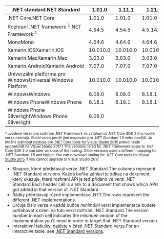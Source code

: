 | <span data-ttu-id="3e407-101">.NET standard</span><span class="sxs-lookup"><span data-stu-id="3e407-101">.NET Standard</span></span>              | <span data-ttu-id="3e407-102">[1.0]</span><span class="sxs-lookup"><span data-stu-id="3e407-102">[1.0]</span></span> | <span data-ttu-id="3e407-103">[1.1]</span><span class="sxs-lookup"><span data-stu-id="3e407-103">[1.1]</span></span>  | <span data-ttu-id="3e407-104">[1.2]</span><span class="sxs-lookup"><span data-stu-id="3e407-104">[1.2]</span></span> | <span data-ttu-id="3e407-105">[1.3]</span><span class="sxs-lookup"><span data-stu-id="3e407-105">[1.3]</span></span> | <span data-ttu-id="3e407-106">[1.4]</span><span class="sxs-lookup"><span data-stu-id="3e407-106">[1.4]</span></span> | <span data-ttu-id="3e407-107">[1.5]</span><span class="sxs-lookup"><span data-stu-id="3e407-107">[1.5]</span></span>      | <span data-ttu-id="3e407-108">[1.6]</span><span class="sxs-lookup"><span data-stu-id="3e407-108">[1.6]</span></span>      | <span data-ttu-id="3e407-109">[2.0]</span><span class="sxs-lookup"><span data-stu-id="3e407-109">[2.0]</span></span>      |
|----------------------------|-------|--------|-------|-------|-------|------------|------------|------------|
| <span data-ttu-id="3e407-110">.NET Core</span><span class="sxs-lookup"><span data-stu-id="3e407-110">.NET Core</span></span>                  | <span data-ttu-id="3e407-111">1.0</span><span class="sxs-lookup"><span data-stu-id="3e407-111">1.0</span></span>   | <span data-ttu-id="3e407-112">1.0</span><span class="sxs-lookup"><span data-stu-id="3e407-112">1.0</span></span>    | <span data-ttu-id="3e407-113">1.0</span><span class="sxs-lookup"><span data-stu-id="3e407-113">1.0</span></span>   | <span data-ttu-id="3e407-114">1.0</span><span class="sxs-lookup"><span data-stu-id="3e407-114">1.0</span></span>   | <span data-ttu-id="3e407-115">1.0</span><span class="sxs-lookup"><span data-stu-id="3e407-115">1.0</span></span>   | <span data-ttu-id="3e407-116">1.0</span><span class="sxs-lookup"><span data-stu-id="3e407-116">1.0</span></span>        | <span data-ttu-id="3e407-117">1.0</span><span class="sxs-lookup"><span data-stu-id="3e407-117">1.0</span></span>        | <span data-ttu-id="3e407-118">2.0</span><span class="sxs-lookup"><span data-stu-id="3e407-118">2.0</span></span>        |
| <span data-ttu-id="3e407-119">Rozhraní .NET framework <sup>1</sup></span><span class="sxs-lookup"><span data-stu-id="3e407-119">.NET Framework <sup>1</sup></span></span>| <span data-ttu-id="3e407-120">4.5</span><span class="sxs-lookup"><span data-stu-id="3e407-120">4.5</span></span>   | <span data-ttu-id="3e407-121">4.5</span><span class="sxs-lookup"><span data-stu-id="3e407-121">4.5</span></span>    | <span data-ttu-id="3e407-122">4.5.1</span><span class="sxs-lookup"><span data-stu-id="3e407-122">4.5.1</span></span> | <span data-ttu-id="3e407-123">4.6</span><span class="sxs-lookup"><span data-stu-id="3e407-123">4.6</span></span>   | <span data-ttu-id="3e407-124">4.6.1</span><span class="sxs-lookup"><span data-stu-id="3e407-124">4.6.1</span></span> | <span data-ttu-id="3e407-125">4.6.1</span><span class="sxs-lookup"><span data-stu-id="3e407-125">4.6.1</span></span>      | <span data-ttu-id="3e407-126">4.6.1</span><span class="sxs-lookup"><span data-stu-id="3e407-126">4.6.1</span></span>      | <span data-ttu-id="3e407-127">4.6.1</span><span class="sxs-lookup"><span data-stu-id="3e407-127">4.6.1</span></span>      |
| <span data-ttu-id="3e407-128">Mono</span><span class="sxs-lookup"><span data-stu-id="3e407-128">Mono</span></span>                       | <span data-ttu-id="3e407-129">4.6</span><span class="sxs-lookup"><span data-stu-id="3e407-129">4.6</span></span>   | <span data-ttu-id="3e407-130">4.6</span><span class="sxs-lookup"><span data-stu-id="3e407-130">4.6</span></span>    | <span data-ttu-id="3e407-131">4.6</span><span class="sxs-lookup"><span data-stu-id="3e407-131">4.6</span></span>   | <span data-ttu-id="3e407-132">4.6</span><span class="sxs-lookup"><span data-stu-id="3e407-132">4.6</span></span>   | <span data-ttu-id="3e407-133">4.6</span><span class="sxs-lookup"><span data-stu-id="3e407-133">4.6</span></span>   | <span data-ttu-id="3e407-134">4.6</span><span class="sxs-lookup"><span data-stu-id="3e407-134">4.6</span></span>        | <span data-ttu-id="3e407-135">4.6</span><span class="sxs-lookup"><span data-stu-id="3e407-135">4.6</span></span>        | <span data-ttu-id="3e407-136">5.4</span><span class="sxs-lookup"><span data-stu-id="3e407-136">5.4</span></span>        |
| <span data-ttu-id="3e407-137">Xamarin.iOS</span><span class="sxs-lookup"><span data-stu-id="3e407-137">Xamarin.iOS</span></span>                | <span data-ttu-id="3e407-138">10.0</span><span class="sxs-lookup"><span data-stu-id="3e407-138">10.0</span></span>  | <span data-ttu-id="3e407-139">10.0</span><span class="sxs-lookup"><span data-stu-id="3e407-139">10.0</span></span>   | <span data-ttu-id="3e407-140">10.0</span><span class="sxs-lookup"><span data-stu-id="3e407-140">10.0</span></span>  | <span data-ttu-id="3e407-141">10.0</span><span class="sxs-lookup"><span data-stu-id="3e407-141">10.0</span></span>  | <span data-ttu-id="3e407-142">10.0</span><span class="sxs-lookup"><span data-stu-id="3e407-142">10.0</span></span>  | <span data-ttu-id="3e407-143">10.0</span><span class="sxs-lookup"><span data-stu-id="3e407-143">10.0</span></span>       | <span data-ttu-id="3e407-144">10.0</span><span class="sxs-lookup"><span data-stu-id="3e407-144">10.0</span></span>       | <span data-ttu-id="3e407-145">10.14</span><span class="sxs-lookup"><span data-stu-id="3e407-145">10.14</span></span>      |
| <span data-ttu-id="3e407-146">Xamarin.Mac</span><span class="sxs-lookup"><span data-stu-id="3e407-146">Xamarin.Mac</span></span>                | <span data-ttu-id="3e407-147">3.0</span><span class="sxs-lookup"><span data-stu-id="3e407-147">3.0</span></span>   | <span data-ttu-id="3e407-148">3.0</span><span class="sxs-lookup"><span data-stu-id="3e407-148">3.0</span></span>    | <span data-ttu-id="3e407-149">3.0</span><span class="sxs-lookup"><span data-stu-id="3e407-149">3.0</span></span>   | <span data-ttu-id="3e407-150">3.0</span><span class="sxs-lookup"><span data-stu-id="3e407-150">3.0</span></span>   | <span data-ttu-id="3e407-151">3.0</span><span class="sxs-lookup"><span data-stu-id="3e407-151">3.0</span></span>   | <span data-ttu-id="3e407-152">3.0</span><span class="sxs-lookup"><span data-stu-id="3e407-152">3.0</span></span>        | <span data-ttu-id="3e407-153">3.0</span><span class="sxs-lookup"><span data-stu-id="3e407-153">3.0</span></span>        | <span data-ttu-id="3e407-154">3.8</span><span class="sxs-lookup"><span data-stu-id="3e407-154">3.8</span></span>        |
| <span data-ttu-id="3e407-155">Xamarin.Android</span><span class="sxs-lookup"><span data-stu-id="3e407-155">Xamarin.Android</span></span>            | <span data-ttu-id="3e407-156">7.0</span><span class="sxs-lookup"><span data-stu-id="3e407-156">7.0</span></span>   | <span data-ttu-id="3e407-157">7.0</span><span class="sxs-lookup"><span data-stu-id="3e407-157">7.0</span></span>    | <span data-ttu-id="3e407-158">7.0</span><span class="sxs-lookup"><span data-stu-id="3e407-158">7.0</span></span>   | <span data-ttu-id="3e407-159">7.0</span><span class="sxs-lookup"><span data-stu-id="3e407-159">7.0</span></span>   | <span data-ttu-id="3e407-160">7.0</span><span class="sxs-lookup"><span data-stu-id="3e407-160">7.0</span></span>   | <span data-ttu-id="3e407-161">7.0</span><span class="sxs-lookup"><span data-stu-id="3e407-161">7.0</span></span>        | <span data-ttu-id="3e407-162">7.0</span><span class="sxs-lookup"><span data-stu-id="3e407-162">7.0</span></span>        | <span data-ttu-id="3e407-163">8.0</span><span class="sxs-lookup"><span data-stu-id="3e407-163">8.0</span></span>        |
| <span data-ttu-id="3e407-164">Univerzální platforma pro Windows</span><span class="sxs-lookup"><span data-stu-id="3e407-164">Universal Windows Platform</span></span> | <span data-ttu-id="3e407-165">10.0</span><span class="sxs-lookup"><span data-stu-id="3e407-165">10.0</span></span>  | <span data-ttu-id="3e407-166">10.0</span><span class="sxs-lookup"><span data-stu-id="3e407-166">10.0</span></span>   | <span data-ttu-id="3e407-167">10.0</span><span class="sxs-lookup"><span data-stu-id="3e407-167">10.0</span></span>  | <span data-ttu-id="3e407-168">10.0</span><span class="sxs-lookup"><span data-stu-id="3e407-168">10.0</span></span>  | <span data-ttu-id="3e407-169">10.0</span><span class="sxs-lookup"><span data-stu-id="3e407-169">10.0</span></span>  | <span data-ttu-id="3e407-170">10.0.16299</span><span class="sxs-lookup"><span data-stu-id="3e407-170">10.0.16299</span></span> | <span data-ttu-id="3e407-171">10.0.16299</span><span class="sxs-lookup"><span data-stu-id="3e407-171">10.0.16299</span></span> | <span data-ttu-id="3e407-172">10.0.16299</span><span class="sxs-lookup"><span data-stu-id="3e407-172">10.0.16299</span></span> |
| <span data-ttu-id="3e407-173">Windows</span><span class="sxs-lookup"><span data-stu-id="3e407-173">Windows</span></span>                    | <span data-ttu-id="3e407-174">8.0</span><span class="sxs-lookup"><span data-stu-id="3e407-174">8.0</span></span>   | <span data-ttu-id="3e407-175">8.0</span><span class="sxs-lookup"><span data-stu-id="3e407-175">8.0</span></span>    | <span data-ttu-id="3e407-176">8.1</span><span class="sxs-lookup"><span data-stu-id="3e407-176">8.1</span></span>   |       |       |            |            |            |
| <span data-ttu-id="3e407-177">Windows Phone</span><span class="sxs-lookup"><span data-stu-id="3e407-177">Windows Phone</span></span>              | <span data-ttu-id="3e407-178">8.1</span><span class="sxs-lookup"><span data-stu-id="3e407-178">8.1</span></span>   | <span data-ttu-id="3e407-179">8.1</span><span class="sxs-lookup"><span data-stu-id="3e407-179">8.1</span></span>    | <span data-ttu-id="3e407-180">8.1</span><span class="sxs-lookup"><span data-stu-id="3e407-180">8.1</span></span>   |       |       |            |            |            |
| <span data-ttu-id="3e407-181">Windows Phone Silverlight</span><span class="sxs-lookup"><span data-stu-id="3e407-181">Windows Phone Silverlight</span></span>  | <span data-ttu-id="3e407-182">8.0</span><span class="sxs-lookup"><span data-stu-id="3e407-182">8.0</span></span>   |        |       |       |       |            |            |            |

<span data-ttu-id="3e407-183"><sup>1 uvedené verze pro rozhraní .NET Framework se vztahují na .NET Core SDK 2.0 a novější verze nástrojů. Starší verze použít jiné mapování pro .NET Standard 1.5 nebo novější. Je možné [stáhnout nástroje pro .NET Core tools for Visual Studio 2015](https://github.com/dotnet/core/blob/master/release-notes/download-archive.md) pokud nejde upgradovat na Visual Studio 2017.</sup></span><span class="sxs-lookup"><span data-stu-id="3e407-183"><sup>1 The versions listed for .NET Framework apply to .NET Core SDK 2.0 and later versions of the tooling. Older versions used a different mapping for .NET Standard 1.5 and higher. You can [download tooling for .NET Core tools for Visual Studio 2015](https://github.com/dotnet/core/blob/master/release-notes/download-archive.md) if you cannot upgrade to Visual Studio 2017.</sup></span></span>

- <span data-ttu-id="3e407-184">Sloupce, které představují verze .NET Standard.</span><span class="sxs-lookup"><span data-stu-id="3e407-184">The columns represent .NET Standard versions.</span></span> <span data-ttu-id="3e407-185">Každá buňka záhlaví je odkaz na dokument, který ukazuje, které rozhraní API je teď přidáno ve verzi .NET Standard.</span><span class="sxs-lookup"><span data-stu-id="3e407-185">Each header cell is a link to a document that shows which APIs got added in that version of .NET Standard.</span></span>
- <span data-ttu-id="3e407-186">Řádky představují různé implementace .NET.</span><span class="sxs-lookup"><span data-stu-id="3e407-186">The rows represent the different .NET implementations.</span></span>
- <span data-ttu-id="3e407-187">Určuje číslo verze v každé buňce *minimální* verzi implementace budete potřebovat k cílení na tuto verzi rozhraní .NET Standard.</span><span class="sxs-lookup"><span data-stu-id="3e407-187">The version number in each cell indicates the *minimum* version of the implementation you'll need in order to target that .NET Standard version.</span></span>
- <span data-ttu-id="3e407-188">Interaktivní tabulky, najdete v části [.NET Standard verze](http://immo.landwerth.net/netstandard-versions/#).</span><span class="sxs-lookup"><span data-stu-id="3e407-188">For an interactive table, see [.NET Standard versions](http://immo.landwerth.net/netstandard-versions/#).</span></span>

[1.0]: https://github.com/dotnet/standard/blob/master/docs/versions/netstandard1.0.md
[1.1]: https://github.com/dotnet/standard/blob/master/docs/versions/netstandard1.1.md
[1.2]: https://github.com/dotnet/standard/blob/master/docs/versions/netstandard1.2.md
[1.3]: https://github.com/dotnet/standard/blob/master/docs/versions/netstandard1.3.md
[1.4]: https://github.com/dotnet/standard/blob/master/docs/versions/netstandard1.4.md
[1.5]: https://github.com/dotnet/standard/blob/master/docs/versions/netstandard1.5.md
[1.6]: https://github.com/dotnet/standard/blob/master/docs/versions/netstandard1.6.md
[2.0]: https://github.com/dotnet/standard/blob/master/docs/versions/netstandard2.0.md
